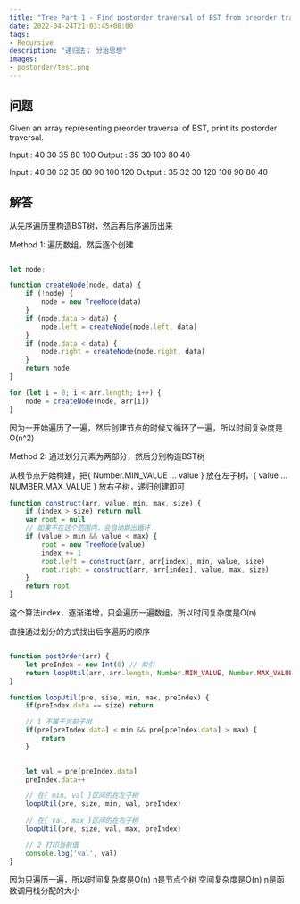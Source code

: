 ```yaml
---
title: "Tree Part 1 - Find postorder traversal of BST from preorder traversal"
date: 2022-04-24T21:03:45+08:00
tags:
- Recursive
description: "递归法； 分治思想"
images:
- postorder/test.png
---
```


## 问题

Given an array representing preorder traversal of BST, print its postorder traversal. 

Input : 40 30 35 80 100
Output : 35 30 100 80 40

Input : 40 30 32 35 80 90 100 120
Output : 35 32 30 120 100 90 80 40

## 解答

从先序遍历里构造BST树，然后再后序遍历出来

Method 1: 遍历数组，然后逐个创建

``` ts

let node;

function createNode(node, data) {
    if (!node) {
        node = new TreeNode(data)
    }
    if (node.data > data) {
        node.left = createNode(node.left, data)
    }
    if (node.data < data) {
        node.right = createNode(node.right, data)
    }
    return node
}

for (let i = 0; i < arr.length; i++) {
    node = createNode(node, arr[i])
}

```

因为一开始遍历了一遍，然后创建节点的时候又循环了一遍，所以时间复杂度是O(n^2)

Method 2:  通过划分元素为两部分，然后分别构造BST树

从根节点开始构建，把{ Number.MIN_VALUE ... value } 放在左子树，{ value ... NUMBER.MAX_VALUE } 放右子树，递归创建即可

``` ts
function construct(arr, value, min, max, size) {
    if (index > size) return null
    var root = null
    // 如果不在这个范围内，会自动跳出循环
    if (value > min && value < max) {
        root = new TreeNode(value)
        index += 1
        root.left = construct(arr, arr[index], min, value, size)
        root.right = construct(arr, arr[index], value, max, size)
    }
    return root
}

```

这个算法index，逐渐递增，只会遍历一遍数组，所以时间复杂度是O(n) 

直接通过划分的方式找出后序遍历的顺序

``` ts

function postOrder(arr) {
    let preIndex = new Int(0) // 索引
    return loopUtil(arr, arr.length, Number.MIN_VALUE, Number.MAX_VALUE, preIndex)
}

function loopUtil(pre, size, min, max, preIndex) {
    if(preIndex.data == size) return 

    // 1 不属于当前子树
    if(pre[preIndex.data] < min && pre[preIndex.data] > max) {
        return 
    }

    
    let val = pre[preIndex.data]
    preIndex.data++

    // 在{ min, val }区间的在左子树
    loopUtil(pre, size, min, val, preIndex)
    
    // 在{ val, max }区间的在右子树
    loopUtil(pre, size, val, max, preIndex)

    // 2 打印当前值
    console.log('val', val)
}

```

因为只遍历一遍，所以时间复杂度是O(n) n是节点个树
空间复杂度是O(n) n是函数调用栈分配的大小

